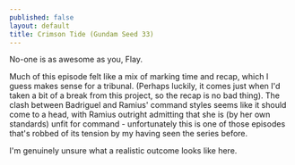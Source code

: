 ```yaml
---
published: false
layout: default
title: Crimson Tide (Gundam Seed 33)
---
```

No-one is as awesome as you, Flay.

Much of this episode felt like a mix of marking time and recap, which I guess makes sense for a tribunal. (Perhaps luckily, it comes just when I'd taken a bit of a break from this project, so the recap is no bad thing). The clash between Badriguel and Ramius' command styles seems like it should come to a head, with Ramius outright admitting that she is (by her own standards) unfit for command - unfortunately this is one of those episodes that's robbed of its tension by my having seen the series before.

I'm genuinely unsure what a realistic outcome looks like here.